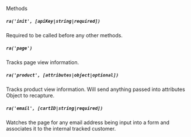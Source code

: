 Methods

##### `ra('init', [apiKey|string|required])`

Required to be called before any other methods.

##### `ra('page')`

Tracks page view information.

##### `ra('product', [attributes|object|optional])`

Tracks product view information. Will send anything passed into attributes Object to recapture.

##### `ra('email', [cartID|string|required])`

Watches the page for any email address being input into a form and associates it to the internal tracked customer.
